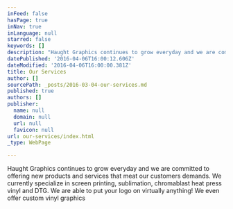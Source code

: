 ```yaml
---
inFeed: false
hasPage: true
inNav: true
inLanguage: null
starred: false
keywords: []
description: "Haught Graphics continues to grow everyday and we are committed to offering new products and services that meat our customers demands. \_We currently specialize in screen printing, sublimation, chromablast and heat press vinyl. \_We also offer custom vinyl signs for all you advertising needs!"
datePublished: '2016-04-06T16:00:12.606Z'
dateModified: '2016-04-06T16:00:00.381Z'
title: Our Services
author: []
sourcePath: _posts/2016-03-04-our-services.md
published: true
authors: []
publisher:
  name: null
  domain: null
  url: null
  favicon: null
url: our-services/index.html
_type: WebPage

---
```

Haught Graphics continues to grow everyday and we are committed to offering new products and services that meat our customers demands.  We currently specialize in screen printing, sublimation, chromablast heat press vinyl and DTG.  We are able to put your logo on virtually anything!  We even offer custom vinyl graphics